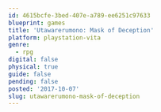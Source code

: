 ```yaml
---
id: 4615bcfe-3bed-407e-a789-ee6251c97633
blueprint: games
title: 'Utawarerumono: Mask of Deception'
platform: playstation-vita
genre:
  - rpg
digital: false
physical: true
guide: false
pending: false
posted: '2017-10-07'
slug: utawarerumono-mask-of-deception
---
```

